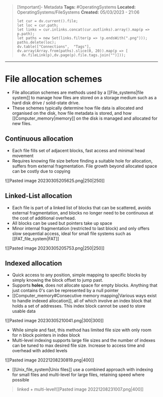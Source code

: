 > [!important]- Metadata
> **Tags:** #OperatingSystems 
> **Located:** OperatingSystems/FileSystems
> **Created:** 05/03/2023 - 21:06
> ```dataviewjs
>let cur = dv.current().file;
>let loc = cur.path;
>let links = cur.inlinks.concat(cur.outlinks).array().map(p => p.path);
>let paths = new Set(links.filter(p => !p.endsWith(".png")));
>paths.delete(loc);
>dv.table(["Connections",  "Tags"], dv.array(Array.from(paths).slice(0, 20)).map(p => [
>   dv.fileLink(p),dv.page(p).file.tags.join("")]));
> ```

___
# File allocation schemes
-   File allocation schemes are methods used by a [[File_systems|file system]] to manage how files are stored on a storage medium such as a hard disk drive / solid-state drive.
-   These schemes typically determine how file data is allocated and organised on the disk, how file metadata is stored, and how [[Computer_memory|memory]] on the disk is managed and allocated for new files.
## Continuous allocation
- Each file fills set of adjacent blocks, fast access and minimal head movement 
- Requires knowing file size before finding a suitable hole for allocation, suffers from external fragmentation. File growth beyond allocated space can be costly due to copying

![[Pasted image 20230305205625.png|250|250]]
## Linked-List allocation
- Each file is part of a linked list of blocks that can be scattered, avoids external fragmentation, and blocks no longer need to be continuous at the cost of additional overhead.
- All blocks can be used but pointers take up space
- Minor internal fragmentation (restricted to last block) and only offers slow sequential access, ideal for small file systems such as [[FAT_file_system|FAT]]

![[Pasted image 20230305205753.png|250|250]]
## Indexed allocation
- Quick access to any position, simple mapping to specific blocks by simply knowing the block offset to jump past.
- Supports **holes**, does not allocate space for empty blocks. Anything that just contains 0's can be represented by a null pointer
- [[Computer_memory#Consecutive memory mapping|Various ways exist to handle indexed allocation]], all of which involve an index block that holds a set of addresses. This index block cannot be used to store usable data 

![[Pasted image 20230305210041.png|300|300]]

- While simple and fast, this method has limited file size with only room for n block pointers in index block
- Multi-level indexing supports large file sizes and the number of indexes can be tuned to max desired file size. Increase to access time and overhead with added levels

![[Pasted image 20221208230819.png|400]]

- [[Unix_file_system|Unix files]] use a combined approach with indexing for small files and multi-level for large files, retaining speed where possible

> linked + multi-level![[Pasted image 20221208231007.png|400]]